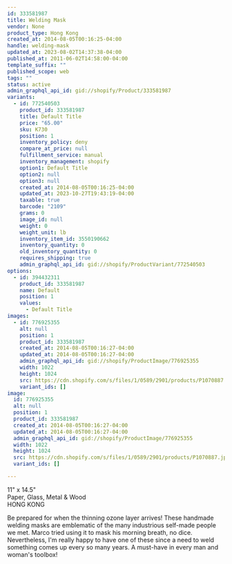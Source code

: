 ```yaml
---
id: 333581987
title: Welding Mask
vendor: None
product_type: Hong Kong
created_at: 2014-08-05T00:16:25-04:00
handle: welding-mask
updated_at: 2023-08-02T14:37:38-04:00
published_at: 2011-06-02T14:58:00-04:00
template_suffix: ""
published_scope: web
tags: ""
status: active
admin_graphql_api_id: gid://shopify/Product/333581987
variants:
  - id: 772540503
    product_id: 333581987
    title: Default Title
    price: "65.00"
    sku: K730
    position: 1
    inventory_policy: deny
    compare_at_price: null
    fulfillment_service: manual
    inventory_management: shopify
    option1: Default Title
    option2: null
    option3: null
    created_at: 2014-08-05T00:16:25-04:00
    updated_at: 2023-10-27T19:43:19-04:00
    taxable: true
    barcode: "2109"
    grams: 0
    image_id: null
    weight: 0
    weight_unit: lb
    inventory_item_id: 3550190662
    inventory_quantity: 0
    old_inventory_quantity: 0
    requires_shipping: true
    admin_graphql_api_id: gid://shopify/ProductVariant/772540503
options:
  - id: 394432311
    product_id: 333581987
    name: Default
    position: 1
    values:
      - Default Title
images:
  - id: 776925355
    alt: null
    position: 1
    product_id: 333581987
    created_at: 2014-08-05T00:16:27-04:00
    updated_at: 2014-08-05T00:16:27-04:00
    admin_graphql_api_id: gid://shopify/ProductImage/776925355
    width: 1022
    height: 1024
    src: https://cdn.shopify.com/s/files/1/0589/2901/products/P1070887.jpeg?v=1407212187
    variant_ids: []
image:
  id: 776925355
  alt: null
  position: 1
  product_id: 333581987
  created_at: 2014-08-05T00:16:27-04:00
  updated_at: 2014-08-05T00:16:27-04:00
  admin_graphql_api_id: gid://shopify/ProductImage/776925355
  width: 1022
  height: 1024
  src: https://cdn.shopify.com/s/files/1/0589/2901/products/P1070887.jpeg?v=1407212187
  variant_ids: []

---
```


11" x 14.5"  
Paper, Glass, Metal & Wood  
HONG KONG

Be prepared for when the thinning ozone layer arrives! These handmade welding masks are emblematic of the many industrious self-made people we met. Marco tried using it to mask his morning breath, no dice. Nevertheless, I'm really happy to have one of these since a need to weld something comes up every so many years. A must-have in every man and woman's toolbox!